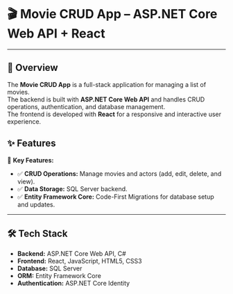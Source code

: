 # 🎬 Movie CRUD App – ASP.NET Core Web API + React
---

## 📖 Overview
The **Movie CRUD App** is a full-stack application for managing a list of movies.  
The backend is built with **ASP.NET Core Web API** and handles CRUD operations, authentication, and database management.  
The frontend is developed with **React** for a responsive and interactive user experience.
## ✨ Features
🔑 **Key Features:**
- ✅ **CRUD Operations:** Manage movies and actors (add, edit, delete, and view).
- ✅ **Data Storage:** SQL Server backend.
- ✅ **Entity Framework Core:** Code-First Migrations for database setup and updates.

---

## 🛠 Tech Stack
- **Backend:** ASP.NET Core Web API, C#
- **Frontend:** React, JavaScript, HTML5, CSS3
- **Database:** SQL Server
- **ORM:** Entity Framework Core
- **Authentication:** ASP.NET Core Identity

